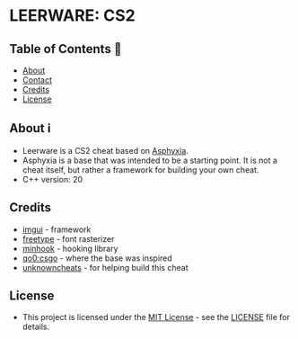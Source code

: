 ﻿# LEERWARE: CS2

## Table of Contents :scroll:
- [About](#about)
- [Contact](#contact)
- [Credits](#credits)
- [License](#license)

## About :information_source:
- Leerware is a CS2 cheat based on [Asphyxia](https://github.com/maecry/asphyxia-cs2).
- Asphyxia is a base that was intended to be a starting point. It is not a cheat itself, but rather a framework for building your own cheat.
- C++ version: 20

## Credits
- [imgui](https://github.com/ocornut/imgui) - framework
- [freetype](https://freetype.org/) - font rasterizer
- [minhook](https://github.com/TsudaKageyu/minhook) - hooking library
- [qo0:csgo](https://github.com/rollraw/qo0-csgo) - where the base was inspired
- [unknowncheats](https://www.unknowncheats.me/) - for helping build this cheat

## License

- This project is licensed under the [MIT License](https://opensource.org/licenses/mit-license.php) - see the [LICENSE](LICENSE) file for details.
